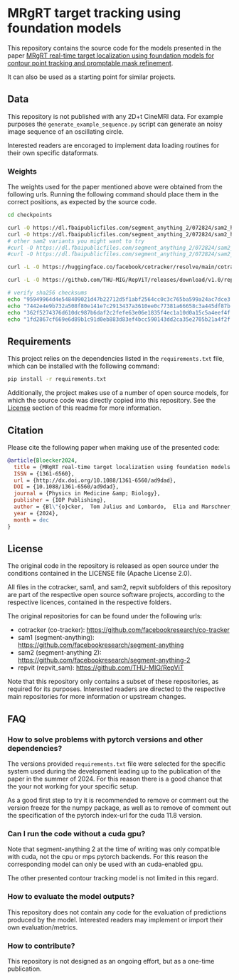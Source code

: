 # MRgRT target tracking using foundation models

This repository contains the source code for the models presented in the paper [MRgRT real-time target localization using foundation models for contour point tracking and promptable mask refinement](URL).

It can also be used as a starting point for similar projects.

## Data

This repository is not published with any 2D+t CineMRI data. For example purposes the `generate_example_sequence.py` script can generate an noisy image sequence of an oscillating circle.

Interested readers are encoraged to implement data loading routines for their own specific dataformats.

### Weights

The weights used for the paper mentioned above were obtained from the following urls. Running the following command should place them in the correct positions, as expected by the source code.

```bash
cd checkpoints

curl -O https://dl.fbaipublicfiles.com/segment_anything_2/072824/sam2_hiera_small.pt
curl -O https://dl.fbaipublicfiles.com/segment_anything_2/072824/sam2_hiera_large.pt
# other sam2 variants you might want to try
#curl -O https://dl.fbaipublicfiles.com/segment_anything_2/072824/sam2_hiera_base_plus.pt
#curl -O https://dl.fbaipublicfiles.com/segment_anything_2/072824/sam2_hiera_tiny.pt

curl -L -O https://huggingface.co/facebook/cotracker/resolve/main/cotracker2.pth

curl -L -O https://github.com/THU-MIG/RepViT/releases/download/v1.0/repvit_sam.pt

# verify sha256 checksums
echo "95949964d4e548409021d47b22712d5f1abf2564cc0c3c765ba599a24ac7dce3  sam2_hiera_small.pt" | sha256sum -c 
echo "7442e4e9b732a508f80e141e7c2913437a3610ee0c77381a66658c3a445df87b  sam2_hiera_large.pt" | sha256sum -c 
echo "362f5274376d610dc987b6daf2c2fefe63e06e1835f4ec1a10d0a15c5a4eef4f  cotracker2.pth" | sha256sum -c 
echo "1fd2867cf669e6d89b1c91d0eb883d83ef4bcc590143dd2ca35e2705b21a4f2f  repvit_sam.pt" | sha256sum -c 
```

## Requirements

This project relies on the dependencies listed in the `requirements.txt` file, which can be installed with the following command:

```bash
pip install -r requirements.txt
```

Additionally, the project makes use of a number of open source models, for which the source code was directly copied into this repository. See the [License](#license) section of this readme for more information.


## Citation

Please cite the following paper when making use of the presented code:

```bibtex
@article{Bloecker2024,
  title = {MRgRT real-time target localization using foundation models for contour point tracking and promptable mask refinement},
  ISSN = {1361-6560},
  url = {http://dx.doi.org/10.1088/1361-6560/ad9dad},
  DOI = {10.1088/1361-6560/ad9dad},
  journal = {Physics in Medicine &amp; Biology},
  publisher = {IOP Publishing},
  author = {Bl\"{o}cker,  Tom Julius and Lombardo,  Elia and Marschner,  Sebastian and Belka,  Claus and Corradini,  Stefanie and Palacios,  Miguel A and Riboldi,  Marco and Kurz,  Christopher and Landry,  Guillaume},
  year = {2024},
  month = dec 
}
```

## License

The original code in the repository is released as open source under the conditions contained in the LICENSE file (Apache License 2.0).

All files in the cotracker, sam1, and sam2, repvit subfolders of this repository are part of the respective open source software projects, according to the respective licences, contained in the respective folders.

The original repositories for can be found under the following urls:

- cotracker (co-tracker): https://github.com/facebookresearch/co-tracker
- sam1 (segment-anything): https://github.com/facebookresearch/segment-anything
- sam2 (segment-anything 2): https://github.com/facebookresearch/segment-anything-2
- repvit (repvit_sam): https://github.com/THU-MIG/RepViT

Note that this repository only contains a subset of these repositories, as required for its purposes. Interested readers are directed to the respective main repositories for more information or upstream changes.

## FAQ

### How to solve problems with pytorch versions and other dependencies?

The versions provided `requirements.txt` file were selected for the specific system used during the development leading up to the publication of the paper in the summer of 2024. For this reason there is a good chance that the your not working for your specific setup.

As a good first step to try it is recommended to remove or comment out the version freeze for the numpy package, as well as to remove of comment out the specification of the pytorch index-url for the cuda 11.8 version.

### Can I run the code without a cuda gpu?

Note that segment-anything 2 at the time of writing was only compatible with cuda, not the cpu or mps pytorch backends. For this reason the corresponding model can only be used with an cuda-enabled gpu.

The other presented contour tracking model is not limited in this regard.

### How to evaluate the model outputs?

This repository does not contain any code for the evaluation of predictions produced by the model. Interested readers may implement or import their own evaluation/metrics.

### How to contribute?

This repository is not designed as an ongoing effort, but as a one-time publication.